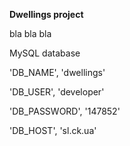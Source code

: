 **Dwellings project**

bla bla bla

MySQL database

'DB_NAME', 'dwellings'

'DB_USER', 'developer'

'DB_PASSWORD', '147852'

'DB_HOST', 'sl.ck.ua'
